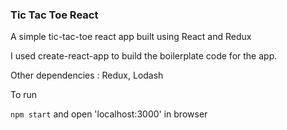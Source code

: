 ### Tic Tac Toe React

A simple tic-tac-toe react app built using React and Redux


I used create-react-app to build the boilerplate code for the app.

Other dependencies : Redux, Lodash

To run 

`npm start` and open 'localhost:3000' in browser
